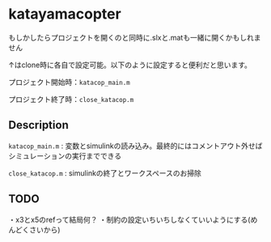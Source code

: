 # katayamacopter

もしかしたらプロジェクトを開くのと同時に.slxと.matも一緒に開くかもしれません

↑はclone時に各自で設定可能。以下のように設定すると便利だと思います。

プロジェクト開始時：`katacop_main.m`

プロジェクト終了時：`close_katacop.m`

## Description

`katacop_main.m` : 変数とsimulinkの読み込み。最終的にはコメントアウト外せばシミュレーションの実行までできる

`close_katacop.m` : simulinkの終了とワークスペースのお掃除

## TODO

・x3とx5のrefって結局何？
・制約の設定いちいちしなくていいようにする(めんどくさいから)

